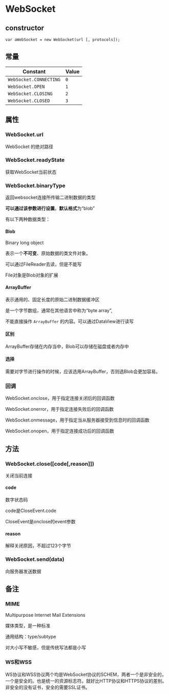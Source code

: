 # WebSocket

## constructor

```
var aWebSocket = new WebSocket(url [, protocols]);
```

## 常量

| **Constant**           | **Value** |
| ---------------------- | --------- |
| `WebSocket.CONNECTING` | `0`       |
| `WebSocket.OPEN`       | `1`       |
| `WebSocket.CLOSING`    | `2`       |
| `WebSocket.CLOSED`     | `3`       |

## 属性

### WebSocket.url

WebSocket 的绝对路径

### WebSocket.readyState

获取WebSocket当前状态

### WebSocket.binaryType

返回websocket连接所传输二进制数据的类型

**可以通过该参数进行设置**。**默认格式**为“blob”

有以下两种数据类型：

#### Blob

Binary long object

表示一个**不可变**、原始数据的类文件对象。

可以通过FileReader去读，但是不能写

File对象是Blob对象的扩展

#### ArrayBuffer

表示通用的、固定长度的原始二进制数据缓冲区

是一个字节数组，通常在其他语言中称为“byte array”,

不能直接操作 `ArrayBuffer` 的内容。可以通过DataView进行读写

#### 区别

ArrayBuffer存储在内存当中，Blob可以存储在磁盘或者内存中

#### 选择

需要对字节进行操作的时候，应该选用ArrayBuffer，否则选Blob会更加容易。

### 回调

WebSocket.onclose，用于指定连接关闭后的回调函数

WebSocket.onerror，用于指定连接失败后的回调函数

WebSocket.onmessage，用于指定当从服务器接受到信息时的回调函数

WebSocket.onopen，用于指定连接成功后的回调函数

## 方法

### WebSocket.close([code[,reason]])

关闭当前连接

#### code

数字状态码

code是CloseEvent.code

CloseEvent是onclose的event参数

#### reason

解释关闭原因，不超过123个字节

### WebSocket.send(data)

向服务器发送数据

## 备注

### MIME

Multipurpose Internet Mail Extensions

媒体类型，是一种标准

通用结构：type/subtype

对大小写不敏感，但是传统写法都是小写

### WS和WSS

WS协议和WSS协议两个均是WebSocket协议的SCHEM，两者一个是非安全的，一个是安全的。也是统一的资源标志符。就好比HTTP协议和HTTPS协议的差别。非安全的没有证书，安全的需要SSL证书。